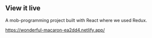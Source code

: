 ## View it live

A mob-programming project built with React where we used Redux.

https://wonderful-macaron-ea2dd4.netlify.app/
